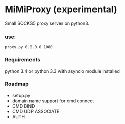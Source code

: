 MiMiProxy (experimental)
========================
Small SOCKS5 proxy server on python3.

### use:
```shell
proxy.py 0.0.0.0 1080
```

### Requirements
python 3.4 or python 3.3 with asyncio module installed

### Roadmap
* setup.py
* domain name support for cmd connect
* CMD BIND
* CMD UDP ASSOCIATE
* AUTH
